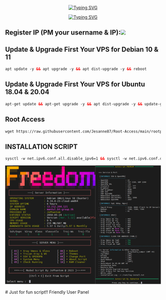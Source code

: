 <p align="center">
<a href="https://git.io/typing-svg"><img src="https://readme-typing-svg.herokuapp.com?font=%09%F0%9D%94%90%F0%9D%94%9E%F0%9D%94%B1%F0%9D%94%A5+%F0%9D%94%89%F0%9D%94%AF%F0%9D%94%9E%F0%9D%94%A8%F0%9D%94%B1%F0%9D%94%B2%F0%9D%94%AF&weight=800&size=32&duration=0.1&pause=1&color=F7CD1FFB&center=true&width=435&lines=%F0%9D%95%8A%CC%B6%CD%9F%CC%B6%F0%9D%95%94%CC%B6%CD%9F%CC%B6%F0%9D%95%A3%CC%B6%CD%9F%CC%B6%F0%9D%95%9A%CC%B6%CD%9F%CC%B6%F0%9D%95%A1%CC%B6%CD%9F%CC%B6%F0%9D%95%A5%CC%B6%CD%9F%CC%B6+%CC%B6%CD%9F%CC%B6%F0%9D%95%8F%CC%B6%CD%9F%CC%B6-%CC%B6%CD%9F%CC%B6%F0%9D%95%A3%CC%B6%CD%9F%CC%B6%F0%9D%95%92%CC%B6%CD%9F%CC%B6%F0%9D%95%AA%CC%B6%CD%9F%CC%B6" alt="Typing SVG" /></a>
</p>
<p align="center">
<a href="https://git.io/typing-svg"><img src="https://readme-typing-svg.herokuapp.com?font=%09%F0%9D%94%90%F0%9D%94%9E%F0%9D%94%B1%F0%9D%94%A5+%F0%9D%94%89%F0%9D%94%AF%F0%9D%94%9E%F0%9D%94%A8%F0%9D%94%B1%F0%9D%94%B2%F0%9D%94%AF&weight=800&size=32&duration=0.1&pause=1&color=F7CD1FFB&center=true&width=435&lines=%F0%9F%85%B9%F0%9F%86%82%F0%9F%85%BF%F0%9F%85%B7%F0%9F%85%B0%F0%9F%85%BD%F0%9F%86%83%F0%9F%85%BE%F0%9F%85%BC" alt="Typing SVG" /></a>

## Register IP (PM your username & IP):<a href="https://t.me/jsPhantom" target=”_blank”><img src="https://img.shields.io/static/v1?style=for-the-badge&logo=Telegram&label=Telegram&message=Click%20Here&color=blue"></a><br>

## Update & Upgrade First Your VPS for Debian 10 & 11

  ```html
apt update -y && apt upgrade -y && apt dist-upgrade -y && reboot

  ```

## Update & Upgrade First Your VPS for Ubuntu 18.04 & 20.04

  ```html
  apt-get update && apt-get upgrade -y && apt dist-upgrade -y && update-grub && sleep 2 && reboot

  ```

## Root Access
```html
wget https://raw.githubusercontent.com/Jesanne87/Root-Access/main/rootpass.sh && chmod +x rootpass.sh && ./rootpass.sh
 ```
 
## INSTALLATION SCRIPT

 ```html
sysctl -w net.ipv6.conf.all.disable_ipv6=1 && sysctl -w net.ipv6.conf.default.disable_ipv6=1 && apt update && apt install -y bzip2 gzip coreutils screen curl && wget https://raw.githubusercontent.com/Jesanne87/simple/main/setup.sh && chmod +x setup.sh && sed -i -e 's/\r$//' setup.sh && screen -S setup ./setup.sh

 ```
 <p align="center">
<img src="https://github.com/Jesanne87/examples/blob/main/Untitled%20design.png?raw=true)?r=82s" width="600" alt="Ok"/></a></p>
# Just for fun script!! Friendly User Panel
